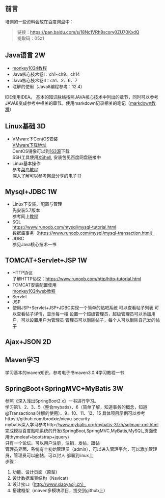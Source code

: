 ## 前言
培训的一些资料会放在百度网盘中：
>链接：https://pan.baidu.com/s/18Nc1VRh8scory0ZU70KxdQ  
>提取码：05z1 


## Java语言 2W
- [monkey1024教程](http://www.monkey1024.com/javaseroute)  
- Java核心技术卷I：ch1~ch9、ch14  
- Java核心技术卷II：ch1、2、6、7  
- 注解的使用（Java8编程参考：12.4）  

IDE使用IDEA。
基本的知识脉络按照JAVA核心技术中列出的章节，同时可以参考JAVA8变成参考中相关的章节。使用markdown记录相关的笔记（[markdown教程](https://www.jianshu.com/p/335db5716248  "markdown教程")）


## Linux基础 3D
- VMware下CentOS安装  
  [VMware下载地址](https://my.vmware.com/cn/web/vmware/info/slug/desktop_end_user_computing/vmware_workstation_pro/15_0)  
  CentOS镜像可以到[163源](http://mirrors.163.com/)下载  
  SSH工具使用[XShell](https://www.netsarang.com/zh/xshell/), 安装包见百度网盘链接中
- Linux基本操作  
  参考[菜鸟教程](https://www.runoob.com/linux/linux-tutorial.html)  
  深入了解可以参考网盘分享的电子书  

## Mysql+JDBC 1W
- Linux下安装、配置与管理  
  先安装5.7版本  
  参考网上[教程](https://www.cnblogs.com/nicknailo/articles/8563737.html)  
- SQL  
  https://www.runoob.com/mysql/mysql-tutorial.html  
  数据库事务（https://www.runoob.com/mysql/mysql-transaction.html）  
- JDBC  
  参见Java核心技术一书

## TOMCAT+Servlet+JSP 1W
- HTTP协议  
  了解HTTP协议：https://www.runoob.com/http/http-tutorial.html
- TOMCAT安装配置使用  
  [monkey1024web教程](http://www.monkey1024.com/javawebroute) 
- Servlet
- JSP
- 使用JSP+Servlet+JSP+JDBC实现一个简单的贴吧系统
  可以查看帖子列表
  可以查看帖子详情，显示每一楼
  设置一个超级管理员，超级管理员可以添加用户，可以设置用户为管理员
  管理员可以删除帖子，每个人可以删除自己发的帖子
  

## Ajax+JSON 2D

## Maven学习
学习基本的maven知识，参考电子书maven3.0.4学习教程一书

## SpringBoot+SpringMVC+MyBatis 3W
参照《深入浅出SpringBoot2.x》一书进行学习。  
学习第1、2、3、5（整合mybatis）、6（简单了解，知道事务的概念，知道@Transactional注解的使用）、9、10、11、12、15 
具体项目示例可以参考https://github.com/brodxie/xieyu-security  
mybatis深入学习参考http://www.mybatis.org/mybatis-3/zh/sqlmap-xml.html  
完成模拟百度贴吧系统的开发(SpringBoot,SpringMVC,MyBatis,MySQL,页面使用thymeleaf+bootstrap+jquery)  
只有一个论坛、可以用户注册，注销，发帖，跟帖  
管理员界面、系统有个初始管理员（admin），可以进入管理平台，可以添加管理员，管理员可以删帖，可以封人 
部署到linux上  
步骤：  
1. 功能、设计页面（原型）
2. 设计数据库表结构（Navicat）
3. 设计接口（http://www.xiaoyaoji.cn）
4. 搭建框架（maven多模块项目，提交到github上）



